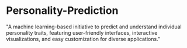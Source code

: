 # Personality-Prediction
"A machine learning-based initiative to predict and understand individual personality traits, featuring user-friendly interfaces, interactive visualizations, and easy customization for diverse applications."
